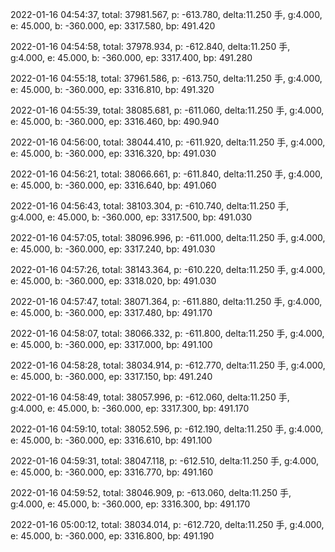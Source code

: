 2022-01-16 04:54:37, total: 37981.567, p: -613.780, delta:11.250 手, g:4.000, e: 45.000, b: -360.000, ep: 3317.580, bp: 491.420

2022-01-16 04:54:58, total: 37978.934, p: -612.840, delta:11.250 手, g:4.000, e: 45.000, b: -360.000, ep: 3317.400, bp: 491.280

2022-01-16 04:55:18, total: 37961.586, p: -613.750, delta:11.250 手, g:4.000, e: 45.000, b: -360.000, ep: 3316.810, bp: 491.320

2022-01-16 04:55:39, total: 38085.681, p: -611.060, delta:11.250 手, g:4.000, e: 45.000, b: -360.000, ep: 3316.460, bp: 490.940

2022-01-16 04:56:00, total: 38044.410, p: -611.920, delta:11.250 手, g:4.000, e: 45.000, b: -360.000, ep: 3316.320, bp: 491.030

2022-01-16 04:56:21, total: 38066.661, p: -611.840, delta:11.250 手, g:4.000, e: 45.000, b: -360.000, ep: 3316.640, bp: 491.060

2022-01-16 04:56:43, total: 38103.304, p: -610.740, delta:11.250 手, g:4.000, e: 45.000, b: -360.000, ep: 3317.500, bp: 491.030

2022-01-16 04:57:05, total: 38096.996, p: -611.000, delta:11.250 手, g:4.000, e: 45.000, b: -360.000, ep: 3317.240, bp: 491.030

2022-01-16 04:57:26, total: 38143.364, p: -610.220, delta:11.250 手, g:4.000, e: 45.000, b: -360.000, ep: 3318.020, bp: 491.030

2022-01-16 04:57:47, total: 38071.364, p: -611.880, delta:11.250 手, g:4.000, e: 45.000, b: -360.000, ep: 3317.480, bp: 491.170

2022-01-16 04:58:07, total: 38066.332, p: -611.800, delta:11.250 手, g:4.000, e: 45.000, b: -360.000, ep: 3317.000, bp: 491.100

2022-01-16 04:58:28, total: 38034.914, p: -612.770, delta:11.250 手, g:4.000, e: 45.000, b: -360.000, ep: 3317.150, bp: 491.240

2022-01-16 04:58:49, total: 38057.996, p: -612.060, delta:11.250 手, g:4.000, e: 45.000, b: -360.000, ep: 3317.300, bp: 491.170

2022-01-16 04:59:10, total: 38052.596, p: -612.190, delta:11.250 手, g:4.000, e: 45.000, b: -360.000, ep: 3316.610, bp: 491.100

2022-01-16 04:59:31, total: 38047.118, p: -612.510, delta:11.250 手, g:4.000, e: 45.000, b: -360.000, ep: 3316.770, bp: 491.160

2022-01-16 04:59:52, total: 38046.909, p: -613.060, delta:11.250 手, g:4.000, e: 45.000, b: -360.000, ep: 3316.300, bp: 491.170

2022-01-16 05:00:12, total: 38034.014, p: -612.720, delta:11.250 手, g:4.000, e: 45.000, b: -360.000, ep: 3316.800, bp: 491.190